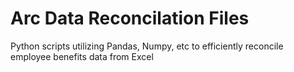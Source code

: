 # Arc Data Reconcilation Files
Python scripts utilizing Pandas, Numpy, etc to efficiently reconcile employee benefits data from Excel
